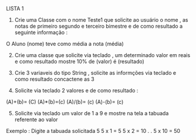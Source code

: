 LISTA 1

1) Crie uma Classe com o nome Teste1 que solicite ao usuário o nome , as notas de primeiro
segundo e terceiro bimestre e de como resultado a seguinte informação :

O Aluno (nome) teve como média a nota (média)

2) Crie uma classe que solicite via teclado , um determinado valor em reais e como resultado mostre
10%  de (valor) é (resultado)


3) Crie 3 variaveis do tipo String , solicite as informções via teclado e como resultado concactene
as 3


4) Solicite via teclado 2 valores e de como resultado : 

(A)+(b)= (C)
(A)*(b)=(c)
(A)/(b)= (c)
(A)-(b)= (c)


5) Solicite via teclado um valor de 1 a 9 e mostre na tela a tabuada referente ao valor 

Exemplo :
Digite a tabuada solicitada 
5
5 x 1 = 5
5 x 2 = 10
.
.
5 x 10 = 50